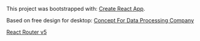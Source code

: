 This project was bootstrapped with:
[Create React App](https://github.com/facebook/create-react-app).

Based on free design for desktop:
[Concept For Data Processing Company](https://www.figma.com/file/dKoUnl5kwWh74ipofDPixg/Landing-Page-Concept-For-Data-Processing-Company-(Copy)?node-id=1%3A2)

[React Router v5](https://v5.reactrouter.com/web/guides/quick-start)
